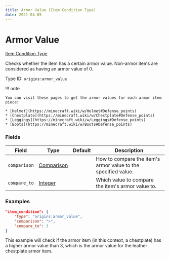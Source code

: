 ```yaml
---
title: Armor Value (Item Condition Type)
date: 2021-04-05
---
```


# Armor Value

[Item Condition Type](../item_condition_types.md)

Checks whether the item has a certain armor value. Non-armor items are considered as having an armor value of 0.

Type ID: `origins:armor_value`

!!! note

    You can visit these pages to get the armor values for each armor item piece:

    * [Helmet](https://minecraft.wiki/w/Helmet#Defense_points)
    * [Chestplate](https://minecraft.wiki/w/Chestplate#Defense_points)
    * [Leggings](https://minecraft.wiki/w/Leggings#Defense_points)
    * [Boots](https://minecraft.wiki/w/Boots#Defense_points)


### Fields

Field  | Type | Default | Description
-------|------|---------|-------------
`comparison` | [Comparison](../data_types/comparison.md) | |  How to compare the item's armor value to the specified value.
`compare_to` | [Integer](../data_types/integer.md) | | Which value to compare the item's armor value to.


### Examples

```json
"item_condition": {
    "type": "origins:armor_value",
    "comparison": ">",
    "compare_to": 3
}
```

This example will check if the armor item (in this context, a chestplate) has a higher armor value than 3, which is the armor value for the leather chestplate armor item.
